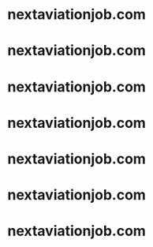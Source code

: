 # nextaviationjob.com
# nextaviationjob.com
# nextaviationjob.com
# nextaviationjob.com
# nextaviationjob.com
# nextaviationjob.com
# nextaviationjob.com

